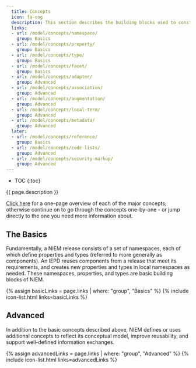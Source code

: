 ```yaml
---
  title: Concepts
  icon: fa-cog
  description: This section describes the building blocks used to construct the model.
  links:
  - url: /model/concepts/namespace/
    group: Basics
  - url: /model/concepts/property/
    group: Basics
  - url: /model/concepts/type/
    group: Basics
  - url: /model/concepts/facet/
    group: Basics
  - url: /model/concepts/adapter/
    group: Advanced
  - url: /model/concepts/association/
    group: Advanced
  - url: /model/concepts/augmentation/
    group: Advanced
  - url: /model/concepts/local-term/
    group: Advanced
  - url: /model/concepts/metadata/
    group: Advanced
  later:
  - url: /model/concepts/reference/
    group: Basics
  - url: /model/concepts/code-lists/
    group: Advanced
  - url: /model/concepts/security-markup/
    group: Advanced
---
```


- TOC
{:toc}

{{ page.description }}

[Click here](overview) for a one-page overview of each of the major concepts; otherwise continue on to go through the concepts one-by-one - or jump directly to the one you need more information about.

## The Basics

Fundamentally, a NIEM release consists of a set of namespaces, each of which define properties and types (referred to more generally as components).  An IEPD reuses components from a release that meet its requirements, and creates new properties and types in local namespaces as needed.  These namespaces, properties, and types are basic building blocks of NIEM.

{% assign basicLinks = page.links | where: "group", "Basics" %}
{% include icon-list.html links=basicLinks %}

## Advanced

In addition to the basic concepts described above, NIEM defines or uses additional concepts to reflect its conceptual model, improve reusability, and support well-defined information exchanges.

{% assign advancedLinks = page.links | where: "group", "Advanced" %}
{% include icon-list.html links=advancedLinks %}
